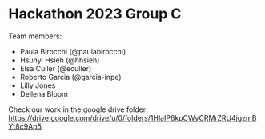 # Hackathon 2023 Group C

Team members:

- Paula Birocchi (@paulabirocchi)
- Hsunyi Hsieh (@hhsieh)
- Elsa Culler (@eculler)
- Roberto Garcia (@garcia-inpe)
- Lilly Jones
- Dellena Bloom

Check our work in the google drive folder: 
https://drive.google.com/drive/u/0/folders/1HlaIP6kpCWyCRMrZRU4jgzmBYt8c9Ap5

